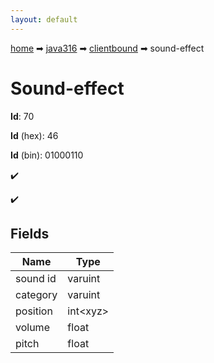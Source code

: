 ```yaml
---
layout: default
---
```


[home](/) ➡ [java316](/protocol/java316) ➡ [clientbound](/protocol/java316/clientbound) ➡ sound-effect

# Sound-effect

**Id**: 70

**Id** (hex): 46

**Id** (bin): 01000110

✔️

✔️

## Fields

Name | Type
---|---
sound id | varuint
category | varuint
position | int&lt;xyz&gt;
volume | float
pitch | float


